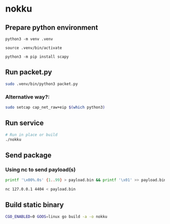 # nokku

## Prepare python environment

```
python3 -m venv .venv

source .venv/bin/activate

python3 -m pip install scapy
```

## Run packet.py

```bash
sudo .venv/bin/python3 packet.py
```

### Alternative way?:

```bash
sudo setcap cap_net_raw+eip $(which python3)
```

## Run service

```bash
# Run in place or build
./nokku
```

## Send package

### Using nc to send payload(s)

```bash
printf '\x00%.0s' {1..99} > payload.bin && printf '\x01' >> payload.bin

nc 127.0.0.1 4404 < payload.bin
```

## Build static binary

```bash
CGO_ENABLED=0 GOOS=linux go build -a -o nokku
```

